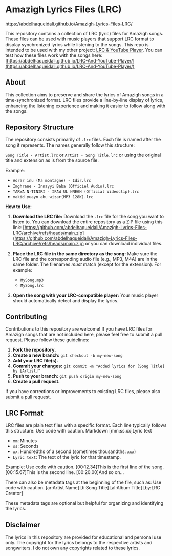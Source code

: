 # Amazigh Lyrics Files (LRC)

https://abdelhaqueidali.github.io/Amazigh-Lyrics-Files-LRC/

This repository contains a collection of LRC (lyric) files for Amazigh songs. These files can be used with music players that support LRC format to display synchronized lyrics while listening to the songs.  This repo is intended to be used with my other project: [LRC & YouTube Player](https://github.com/abdelhaqueidali/LRC-And-YouTube-Player). You can test how these files work with the songs here: [https://abdelhaqueidali.github.io/LRC-And-YouTube-Player/](https://abdelhaqueidali.github.io/LRC-And-YouTube-Player/)

## About

This collection aims to preserve and share the lyrics of Amazigh songs in a time-synchronized format.  LRC files provide a line-by-line display of lyrics, enhancing the listening experience and making it easier to follow along with the songs.

## Repository Structure

The repository consists primarily of `.lrc` files. Each file is named after the song it represents. The names generally follow this structure:

`Song Title - Artist.lrc` or `Artist - Song Title.lrc` or using the original title and extension as is from the source file.

Example:

*   `Adrar inu (Ma montagne) - Idir.lrc`
*   `Imghrane - Innayyi Baba (Officiel Audio).lrc`
*   `TARWA N-TINIRI - IFAW UL NNEGH (Official Videoclip).lrc`
*   `makid yuayn abu wizar(MP3_128K).lrc`


**How to Use:**

1.  **Download the LRC file:** Download the `.lrc` file for the song you want to listen to. You can download the entire repository as a ZIP file using this link: [https://github.com/abdelhaqueidali/Amazigh-Lyrics-Files-LRC/archive/refs/heads/main.zip](https://github.com/abdelhaqueidali/Amazigh-Lyrics-Files-LRC/archive/refs/heads/main.zip) or you can download individual files.
2.  **Place the LRC file in the same directory as the song:** Make sure the LRC file and the corresponding audio file (e.g., MP3, M4A) are in the same folder. The filenames *must* match (except for the extension).  For example:

    *   `MySong.mp3`
    *   `MySong.lrc`
3.  **Open the song with your LRC-compatible player:** Your music player should automatically detect and display the lyrics.

## Contributing

Contributions to this repository are welcome! If you have LRC files for Amazigh songs that are not included here, please feel free to submit a pull request. Please follow these guidelines:

1.  **Fork the repository.**
2.  **Create a new branch:**  `git checkout -b my-new-song`
3.  **Add your LRC file(s).**
4.  **Commit your changes:** `git commit -m "Added lyrics for [Song Title] by [Artist]"`
5.  **Push to your branch:** `git push origin my-new-song`
6.  **Create a pull request.**

If you have corrections or improvements to existing LRC files, please also submit a pull request.

## LRC Format

LRC files are plain text files with a specific format.  Each line typically follows this structure:
Use code with caution.
Markdown
[mm:ss.xx]Lyric text

*   `mm`: Minutes
*   `ss`: Seconds
*   `xx`: Hundredths of a second (sometimes thousandths: `xxx`)
*   `Lyric text`: The text of the lyric for that timestamp.

Example:
Use code with caution.
[00:12.34]This is the first line of the song.
[00:15.67]This is the second line.
[00:20.00]And so on...

There can also be metadata tags at the beginning of the file, such as:
Use code with caution.
[ar:Artist Name]
[ti:Song Title]
[al:Album Title]
[by:LRC Creator]

These metadata tags are optional but helpful for organizing and identifying the lyrics.

## Disclaimer

The lyrics in this repository are provided for educational and personal use only.  The copyright for the lyrics belongs to the respective artists and songwriters. I do not own any copyrights related to these lyrics.
